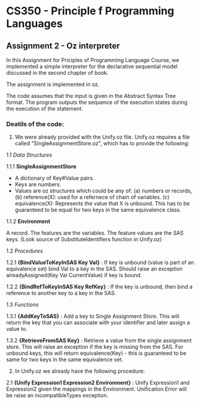 CS350 - Principle f Programming Languages
=========================================
Assignment 2 - Oz interpreter
-----------------------------

In this Assignment for Priciples of Programming Language Course, we implemented a simple interpreter for the declarative sequential model discussed in the second chapter of book.

The assignment is implemented in oz.

The code assumes that the input is given in the Abstract Syntax Tree format.
The program outputs the sequence of the execution states during the execution of the statement.

### Deatils of the code:

1. We were already provided with the Unify.oz file. Unify.oz requires a file called "SingleAssignmentStore.oz", which has to provide the following:

1.1 *Data Structures* 

1.1.1 __SingleAssignmentStore__

- A dictionary of Key#Value pairs. 
- Keys are numbers. 
- Values are oz structures which could be any of:
  (a) numbers or records,
  (b) reference(X): used for a refernece of chain of variables.
  (c) equivalence(X): Represents the value that X is unbound. This has to be guaranteed to be equal for two keys in the same equivalence class.

1.1.2 __Environment__

A record. The features are the variables. The feature values are the SAS keys. (Look source of SubstituteIdentifiers function in Unify.oz)

1.2 *Procedures*

1.2.1 __{BindValueToKeyInSAS Key Val}__ : If key is unbound (value is part of an equivalence set) bind Val to a key in the SAS. Should raise an exception alreadyAssigned(Key Val CurrentValue) if key is bound.

1.2.2 __{BindRefToKeyInSAS Key RefKey}__ : If the key is unbound, then bind a reference to another key to a key in the SAS.

1.3 *Functions*

1.3.1 __{AddKeyToSAS}__ : Add a key to Single Assignment Store. This will return the key that you can associate with your identifier and later assign a value to.

1.3.2 __{RetrieveFromSAS Key}__ : Retrieve a value from the single assignment store. This will raise an exception if the key is missing from the SAS. For unbound keys, this will return equivalence(Key) - this is guaranteed to be same for two keys in the same equivalence set.

2. In Unify.oz we already have the following procedure:

2.1 __{Unify Expression1 Expression2 Environment}__ : Unify Expression1 and Expression2 given the mappings in the Environment. Unification Error will be raise an incompatibleTypes exception.


